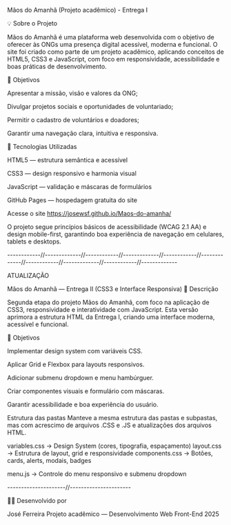 Mãos do Amanhã (Projeto acadêmico) - Entrega I

💡 Sobre o Projeto

Mãos do Amanhã é uma plataforma web desenvolvida com o objetivo de oferecer às ONGs uma presença digital acessível, moderna e funcional.
O site foi criado como parte de um projeto acadêmico, aplicando conceitos de HTML5, CSS3 e JavaScript, com foco em responsividade, acessibilidade e boas práticas de desenvolvimento.

🎯 Objetivos

Apresentar a missão, visão e valores da ONG;

Divulgar projetos sociais e oportunidades de voluntariado;

Permitir o cadastro de voluntários e doadores;

Garantir uma navegação clara, intuitiva e responsiva.

🧩 Tecnologias Utilizadas

HTML5 — estrutura semântica e acessível

CSS3 — design responsivo e harmonia visual

JavaScript — validação e máscaras de formulários

GitHub Pages — hospedagem gratuita do site

Acesse o site
https://josewsf.github.io/Maos-do-amanha/

O projeto segue princípios básicos de acessibilidade (WCAG 2.1 AA) e design mobile-first, garantindo boa experiência de navegação em celulares, tablets e desktops.


------------//-------------//------------//-------------//------------//-------------//------------//-------------//------------//-------------

ATUALIZAÇÃO

Mãos do Amanhã — Entrega II (CSS3 e Interface Responsiva)
📘 Descrição

Segunda etapa do projeto Mãos do Amanhã, com foco na aplicação de CSS3, responsividade e interatividade com JavaScript.
Esta versão aprimora a estrutura HTML da Entrega I, criando uma interface moderna, acessível e funcional.

🎯 Objetivos

Implementar design system com variáveis CSS.

Aplicar Grid e Flexbox para layouts responsivos.

Adicionar submenu dropdown e menu hambúrguer.

Criar componentes visuais e formulário com máscaras.

Garantir acessibilidade e boa experiência do usuário.

Estrutura das pastas
Manteve a mesma estrutura das pastas e subpastas, mas com acrescimo 
de arquivos .CSS e .JS e atualizações dos arquivos HTML.

variables.css   → Design System (cores, tipografia, espaçamento)
layout.css      → Estrutura de layout, grid e responsividade
components.css  → Botões, cards, alerts, modais, badges

menu.js         → Controle do menu responsivo e submenu dropdown


---------------------//----------------------


👨‍💻 Desenvolvido por

José Ferreira
Projeto acadêmico — Desenvolvimento Web Front-End
2025
